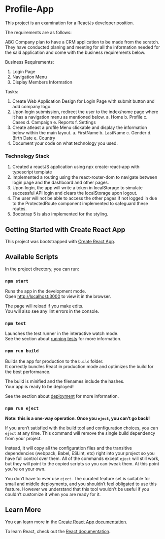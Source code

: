 # Profile-App

This project is an examination for a ReactJs developer position.

The requirements are as follows:

ABC Company plan to have a CRM application to be made from the scratch. They have conducted planing and meeting for all the information needed for the said application and come with the business requirements below.

Business Requirements:

1. Login Page
2. Navigation Menu
3. Display Members Information

Tasks:

1. Create Web Application Design for Login Page with submit button and add company logo.
2. Upon login submission, redirect the user to the index/home page where it has a navigation menu as mentioned below.
   a. Home
   b. Profile
   c. Cases
   d. Campaign
   e. Reports
   f. Settings
3. Create atleast a profile Menu clickable and display the information below within the main layout.
   a. FirstName
   b. LastName
   c. Gender
   d. Birth Date
   e. Country
4. Document your code on what technology you used.

### Technology Stack

1. Created a reactJS application using npx create-react-app with typescript template
2. Implemented a routing using the react-router-dom to navigate between login page and the dashboard and other pages.
3. Upon login, the app will write a token in localStorage to simulate successful API login and clears the localStorage upon logout.
4. The user will not be able to access the other pages if not logged in due to the ProtectedRoute component implemented to safeguard these routes.
5. Bootstrap 5 is also implemented for the styling.

## Getting Started with Create React App

This project was bootstrapped with [Create React App](https://github.com/facebook/create-react-app).

## Available Scripts

In the project directory, you can run:

### `npm start`

Runs the app in the development mode.\
Open [http://localhost:3000](http://localhost:3000) to view it in the browser.

The page will reload if you make edits.\
You will also see any lint errors in the console.

### `npm test`

Launches the test runner in the interactive watch mode.\
See the section about [running tests](https://facebook.github.io/create-react-app/docs/running-tests) for more information.

### `npm run build`

Builds the app for production to the `build` folder.\
It correctly bundles React in production mode and optimizes the build for the best performance.

The build is minified and the filenames include the hashes.\
Your app is ready to be deployed!

See the section about [deployment](https://facebook.github.io/create-react-app/docs/deployment) for more information.

### `npm run eject`

**Note: this is a one-way operation. Once you `eject`, you can’t go back!**

If you aren’t satisfied with the build tool and configuration choices, you can `eject` at any time. This command will remove the single build dependency from your project.

Instead, it will copy all the configuration files and the transitive dependencies (webpack, Babel, ESLint, etc) right into your project so you have full control over them. All of the commands except `eject` will still work, but they will point to the copied scripts so you can tweak them. At this point you’re on your own.

You don’t have to ever use `eject`. The curated feature set is suitable for small and middle deployments, and you shouldn’t feel obligated to use this feature. However we understand that this tool wouldn’t be useful if you couldn’t customize it when you are ready for it.

## Learn More

You can learn more in the [Create React App documentation](https://facebook.github.io/create-react-app/docs/getting-started).

To learn React, check out the [React documentation](https://reactjs.org/).
